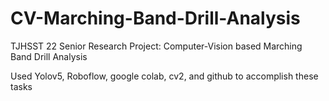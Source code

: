 # CV-Marching-Band-Drill-Analysis
TJHSST 22 Senior Research Project: Computer-Vision based Marching Band Drill Analysis

Used Yolov5, Roboflow, google colab, cv2, and github to accomplish these tasks

